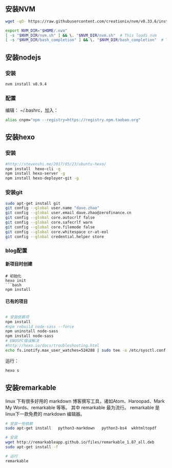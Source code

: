 ## 安装NVM

```bash
wget -qO- https://raw.githubusercontent.com/creationix/nvm/v0.33.6/install.sh | bash

export NVM_DIR="$HOME/.nvm"
[ -s "$NVM_DIR/nvm.sh" ] && \. "$NVM_DIR/nvm.sh"  # This loads nvm
[ -s "$NVM_DIR/bash_completion" ] && \. "$NVM_DIR/bash_completion"  # This loads nvm bash_completion
```

## 安装nodejs

### 安装
```bash
nvm install v8.9.4
```

### 配置
编辑： ~/.bashrc，加入：
```bash
alias cnpm="npm --registry=https://registry.npm.taobao.org"
```

## 安装hexo

### 安装

```bash
#http://stevenshi.me/2017/05/23/ubuntu-hexo/
npm install  hexo-cli -g
npm install hexo-server -g
npm install hexo-deployer-git -g
```

### 安装git
```bash
sudo apt-get install git
git config --global user.name "dave.zhao"
git config --global user.email dave.zhao@zerofinance.cn
git config --global core.autocrlf false
git config --global core.safecrlf warn
git config --global core.filemode false
git config --global core.whitespace cr-at-eol
git config --global credential.helper store
```

### blog配置

####  新项目时创建
```
# 初始化
hexo init 
```bash
npm install
```

#### 已有的项目
```bash

# 安装依赖项
npm install 
#npm rebuild node-sass --force
npm uninstall node-sass
npm install node-sass
# ENOSPC错误解决
#http://hexo.io/docs/troubleshooting.html
echo fs.inotify.max_user_watches=524288 | sudo tee -a /etc/sysctl.conf && sudo sysctl -p
```

运行：
```bash
hexo s
```

## 安装remarkable
linux 下有很多好用的 markdown 博客撰写工具，诸如Atom、Haroopad、Mark My Words、remarkable 等等。
其中 remarkable 最为流行。 remarkable 是linux下一款免费的 markdown 编辑器。

```bash
# 安装一些依赖
sudo apt-get install   python3-markdown   python3-bs4  wkhtmltopdf

# 安装
wget http://remarkableapp.github.io/files/remarkable_1.87_all.deb
sudo apt-get install -f

# 运行
remarkable
```

